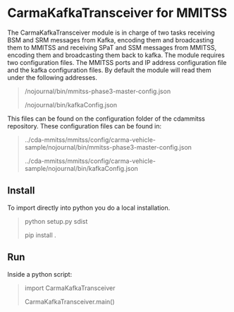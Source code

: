 # CarmaKafkaTransceiver for MMITSS
The CarmaKafkaTransceiver module is in charge of two tasks receiving BSM and SRM messages from Kafka, encoding them and broadcasting them to MMITSS and receiving SPaT and SSM messages from MMITSS, encoding them and broadcasting them back to kafka. The module requires two configuration files. The MMITSS ports and IP address configuration file and the kafka configuration files. By default the module will read them under the following addresses.

> /nojournal/bin/mmitss-phase3-master-config.json
> 
> /nojournal/bin/kafkaConfig.json

This files can be found on the configuration folder of the cdammitss repository. These configuration files can be found in: 

> ../cda-mmitss/mmitss/config/carma-vehicle-sample/nojournal/bin/mmitss-phase3-master-config.json
> 
> ../cda-mmitss/mmitss/config/carma-vehicle-sample/nojournal/bin/kafkaConfig.json

## Install
 To import directly into python you do a local installation. 
> python setup.py sdist
> 
> pip install .

## Run
Inside a python script:
>import CarmaKafkaTransceiver
>
>CarmaKafkaTransceiver.main()
